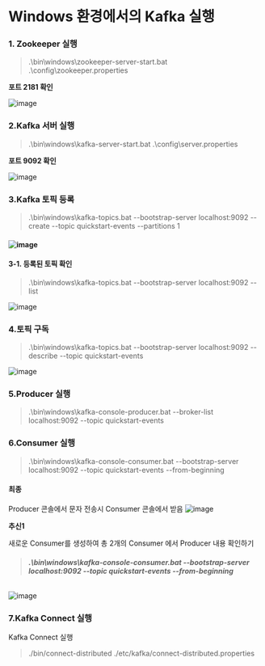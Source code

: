 # Windows 환경에서의 Kafka 실행

### **1. Zookeeper 실행**

> .\bin\windows\zookeeper-server-start.bat .\config\zookeeper.properties

**포트 2181 확인**

![image](https://user-images.githubusercontent.com/57785267/180743132-e547f389-aeec-4366-a045-2a4c464d7bb7.png)

### **2.Kafka 서버 실행**

> .\bin\windows\kafka-server-start.bat .\config\server.properties

**포트 9092 확인**

![image](https://user-images.githubusercontent.com/57785267/180743202-09a5d7fe-d0a2-461e-a146-7ba144702b0c.png)



### **3.Kafka 토픽 등록**

> .\bin\windows\kafka-topics.bat --bootstrap-server localhost:9092 --create --topic quickstart-events --partitions 1

#### ![image](https://user-images.githubusercontent.com/57785267/180743272-69cbe37c-c45a-42aa-adbd-8a858c7edafb.png)

#### 3-1. 등록된 토픽 확인

> .\bin\windows\kafka-topics.bat --bootstrap-server localhost:9092 --list 

![image](https://user-images.githubusercontent.com/57785267/180743335-7e188bbe-0cc7-423d-ba90-649508d257e1.png)



### **4.토픽 구독**

> .\bin\windows\kafka-topics.bat --bootstrap-server localhost:9092 --describe --topic quickstart-events

![image](https://user-images.githubusercontent.com/57785267/180743386-8fe1cbed-675a-40da-ae4a-5038704af5c2.png)



### **5.Producer 실행**

> .\bin\windows\kafka-console-producer.bat --broker-list localhost:9092 --topic quickstart-events

### **6.Consumer 실행**

> .\bin\windows\kafka-console-consumer.bat --bootstrap-server localhost:9092 --topic quickstart-events --from-beginning



#### **최종**

Producer 콘솔에서 문자 전송시 Consumer  콘솔에서 받음
![image](https://user-images.githubusercontent.com/57785267/180743431-87c6bfb3-389e-4884-a3ba-326e5433e9ed.png)



**추신1**

새로운 Consumer를 생성하여 총 2개의 Consumer 에서 Producer 내용 확인하기

> ###### **.\bin\windows\kafka-console-consumer.bat --bootstrap-server localhost:9092 --topic quickstart-events --from-beginning**

![image](https://user-images.githubusercontent.com/57785267/180743476-14dbab4b-d8b3-4aa3-bba2-915fd4723489.png)






### **7.Kafka Connect 실행**
 Kafka Connect 실행
> ./bin/connect-distributed ./etc/kafka/connect-distributed.properties
